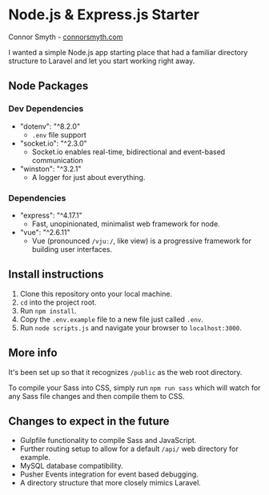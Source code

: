 # Node.js & Express.js Starter

Connor Smyth - [connorsmyth.com](https://connorsmyth.com)

I wanted a simple Node.js app starting place that had a familiar directory structure to Laravel and let you start working right away.

## Node Packages
### Dev Dependencies
- "dotenv": "^8.2.0"
    - `.env` file support
- "socket.io": "^2.3.0"
    - Socket.io enables real-time, bidirectional and event-based communication
- "winston": "^3.2.1"
    - A logger for just about everything.
### Dependencies
- "express": "^4.17.1"
    - Fast, unopinionated, minimalist web framework for node.
- "vue": "^2.6.11"
    - Vue (pronounced `/vjuː/`, like view) is a progressive framework for building user interfaces.
    
## Install instructions
1. Clone this repository onto your local machine.
2. `cd` into the project root.
3. Run `npm install`.
4. Copy the `.env.example` file to a new file just called `.env`.
5. Run `node scripts.js` and navigate your browser to `localhost:3000`.

## More info
It's been set up so that it recognizes `/public` as the web root directory.

To compile your Sass into CSS, simply run `npm run sass` which will watch for any Sass file changes and then compile them to CSS.

## Changes to expect in the future
- Gulpfile functionality to compile Sass and JavaScript.
- Further routing setup to allow for a default `/api/` web directory for example.
- MySQL database compatibility.
- Pusher Events integration for event based debugging.
- A directory structure that more closely mimics Laravel.